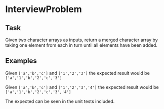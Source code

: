 # InterviewProblem

## Task
Given two character arrays as inputs, return a merged character array by taking one element from each in turn until all elements have been added.

## Examples

Given `['a','b','c']` and `['1','2','3']` the expected result would be `['a','1','b','2','c','3']`

Given `['a','b','c']` and `['1','2','3','4']` the expected result would be `['a','1','b','2','c','3','4']`

The expected can be seen in the unit tests included.
